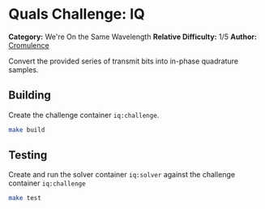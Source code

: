 # Quals Challenge: IQ #

**Category:** We're On the Same Wavelength
**Relative Difficulty:** 1/5
**Author:** [Cromulence](https://cromulence.com/)

Convert the provided series of transmit bits into in-phase quadrature samples.

## Building ##
Create the challenge container `iq:challenge`. 
```sh
make build
```

## Testing ##
Create and run the solver container `iq:solver` against the challenge container `iq:challenge`
```sh
make test
```
